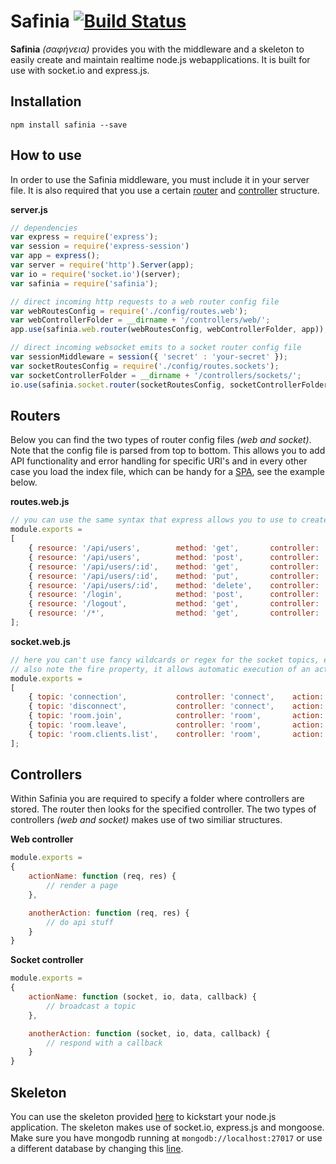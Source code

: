 # Safinia [![Build Status](https://travis-ci.org/MistAEGIS/Safinia.svg?branch=master)](https://travis-ci.org/MistAEGIS/Safinia)
**Safinia** _(σαφήνεια)_ provides you with the middleware and a skeleton to easily create and maintain realtime node.js webapplications. It is built for use with socket.io and express.js.

## Installation

    npm install safinia --save

## How to use
In order to use the Safinia middleware, you must include it in your server file.
It is also required that you use a certain [router](https://github.com/MistAEGIS/Safinia#routers) and [controller](https://github.com/MistAEGIS/Safinia#controllers) structure.

**server.js**
```javascript
// dependencies
var express = require('express');
var session = require('express-session')
var app = express();
var server = require('http').Server(app);
var io = require('socket.io')(server);
var safinia = require('safinia');

// direct incoming http requests to a web router config file
var webRoutesConfig = require('./config/routes.web');
var webControllerFolder = __dirname + '/controllers/web/';
app.use(safinia.web.router(webRoutesConfig, webControllerFolder, app));

// direct incoming websocket emits to a socket router config file
var sessionMiddleware = session({ 'secret' : 'your-secret' });
var socketRoutesConfig = require('./config/routes.sockets');
var socketControllerFolder = __dirname + '/controllers/sockets/';
io.use(safinia.socket.router(socketRoutesConfig, socketControllerFolder, io, sessionMiddleware));
```


## Routers
Below you can find the two types of router config files _(web and socket)_.
Note that the config file is parsed from top to bottom. This allows you to add API functionality and error handling for specific URI's and in every other case you load the index file, which can be handy for a [SPA](https://nl.wikipedia.org/wiki/Single_Page_Application), see the example below.

**routes.web.js**
```javascript
// you can use the same syntax that express allows you to use to create resource URI's, regex is supported
module.exports =
[
    { resource: '/api/users',        method: 'get',       controller: 'user',       action: 'list'        },
    { resource: '/api/users',        method: 'post',      controller: 'user',       action: 'add'         },
    { resource: '/api/users/:id',    method: 'get',       controller: 'user',       action: 'get'         },
    { resource: '/api/users/:id',    method: 'put',       controller: 'user',       action: 'update'      },
    { resource: '/api/users/:id',    method: 'delete',    controller: 'user',       action: 'delete'      },
    { resource: '/login',            method: 'post',      controller: 'session',    action: 'authorize'   },
    { resource: '/logout',           method: 'get',       controller: 'session',    action: 'unauthorize' },
    { resource: '/*',                method: 'get',       controller: 'index',      action: 'index'       }
];
```

**socket.web.js**
```javascript
// here you can't use fancy wildcards or regex for the socket topics, every topic is a fixed string
// also note the fire property, it allows automatic execution of an action upon socket connection
module.exports =
[
    { topic: 'connection',           controller: 'connect',    action:    'connected',    fire: true },
    { topic: 'disconnect',           controller: 'connect',    action:    'disconnected'             },
    { topic: 'room.join',            controller: 'room',       action:    'join'                     },
    { topic: 'room.leave',           controller: 'room',       action:    'leave'                    },
    { topic: 'room.clients.list',    controller: 'room',       action:    'listConnectedClients'     },
];
```

## Controllers
Within Safinia you are required to specify a folder where controllers are stored. The router then looks for the specified controller. The two types of controllers _(web and socket)_ makes use of two similiar structures.

**Web controller**
```javascript
module.exports =
{
    actionName: function (req, res) {
        // render a page
    },

    anotherAction: function (req, res) {
        // do api stuff
    }
}
```

**Socket controller**
```javascript
module.exports =
{
    actionName: function (socket, io, data, callback) {
        // broadcast a topic
    },

    anotherAction: function (socket, io, data, callback) {
        // respond with a callback
    }
}
```


## Skeleton
You can use the skeleton provided [here](https://github.com/MistAEGIS/Safinia/tree/master/skeleton) to kickstart your node.js application. The skeleton makes use of socket.io, express.js and mongoose. Make sure you have mongodb running at `mongodb://localhost:27017` or use a different database by changing this [line](https://github.com/MistAEGIS/Safinia/blob/master/skeleton/config/settings.js#L4).
